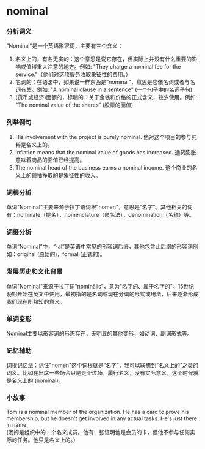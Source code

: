 # nominal

### 分析词义

  

"Nominal"是一个英语形容词，主要有三个含义：

  

1.  名义上的，有名无实的：这个意思是说它存在，但实际上并没有什么重要的影响或值得重大注意的地方。例如: "They charge a nominal fee for the service."（他们对这项服务收取象征性的费用。）
2.  名词的：在语法中，如果说一样东西是"nominal"，意思是它像名词或者与名词有关。例如: "A nominal clause in a sentence" (一个句子中的名词子句)
3.  (货币或经济)面额的，标明的：关于金钱和价格的正式含义，较少使用。例如: "The nominal value of the shares" (股票的面值)

  

### 列举例句

  

1.  His involvement with the project is purely nominal. 他对这个项目的参与纯粹是名义上的。
2.  Inflation means that the nominal value of goods has increased. 通货膨胀意味着商品的面值已经提高。
3.  The nominal head of the business earns a nominal income. 这个商业的名义上的领袖挣取的是象征性的收入。

  

### 词根分析

  

单词"Nominal"主要来源于拉丁语词根"nomen"，意思是“名字”。其他相关的词有：nominate（提名），nomenclature（命名法），denomination（名称）等。

  

### 词缀分析

  

单词“Nominal”中，“-al”是英语中常见的形容词后缀，其他包含此后缀的形容词例如：original (原始的)，formal (正式的)。

  

### 发展历史和文化背景

  

单词"Nominal"来源于拉丁词"nominālis"，意为"名字的、属于名字的"。15世纪晚期开始在英文中使用，最初指的是名词或现在分词的形式或用法，后来逐渐形成我们现在所熟知的意义。

  

### 单词变形

  

Nominal主要以形容词的形态存在，无明显的其他变形，如动词、副词形式等。

  

### 记忆辅助

  

词根记忆法：记住"nomen"这个词根就是“名字”，我可以联想到“名义上的”之类的词义。比如在出席一些场合只是走个过场，履行名义，没有实际意义，这个时候就是名义上的 (nominal)。

  

### 小故事

  

Tom is a nominal member of the organization. He has a card to prove his membership, but he doesn't get involved in any actual tasks. He's just there in name.  
(汤姆是组织中的一个名义成员。他有一张证明他是会员的卡，但他不参与任何实际的任务。他只是名义上的。）
